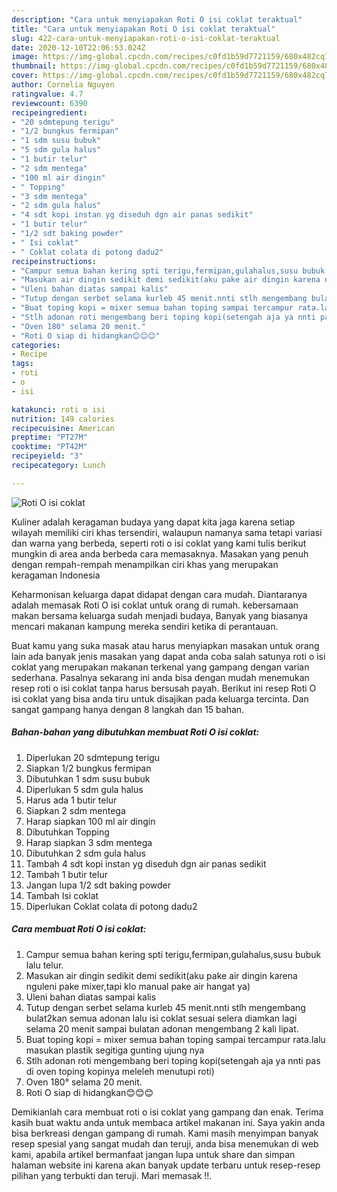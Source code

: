 ```yaml
---
description: "Cara untuk menyiapakan Roti O isi coklat teraktual"
title: "Cara untuk menyiapakan Roti O isi coklat teraktual"
slug: 422-cara-untuk-menyiapakan-roti-o-isi-coklat-teraktual
date: 2020-12-10T22:06:53.024Z
image: https://img-global.cpcdn.com/recipes/c0fd1b59d7721159/680x482cq70/roti-o-isi-coklat-foto-resep-utama.jpg
thumbnail: https://img-global.cpcdn.com/recipes/c0fd1b59d7721159/680x482cq70/roti-o-isi-coklat-foto-resep-utama.jpg
cover: https://img-global.cpcdn.com/recipes/c0fd1b59d7721159/680x482cq70/roti-o-isi-coklat-foto-resep-utama.jpg
author: Cornelia Nguyen
ratingvalue: 4.7
reviewcount: 6390
recipeingredient:
- "20 sdmtepung terigu"
- "1/2 bungkus fermipan"
- "1 sdm susu bubuk"
- "5 sdm gula halus"
- "1 butir telur"
- "2 sdm mentega"
- "100 ml air dingin"
- " Topping"
- "3 sdm mentega"
- "2 sdm gula halus"
- "4 sdt kopi instan yg diseduh dgn air panas sedikit"
- "1 butir telur"
- "1/2 sdt baking powder"
- " Isi coklat"
- " Coklat colata di potong dadu2"
recipeinstructions:
- "Campur semua bahan kering spti terigu,fermipan,gulahalus,susu bubuk lalu telur."
- "Masukan air dingin sedikit demi sedikit(aku pake air dingin karena nguleni pake mixer,tapi klo manual pake air hangat ya)"
- "Uleni bahan diatas sampai kalis"
- "Tutup dengan serbet selama kurleb 45 menit.nnti stlh mengembang bulat2kan semua adonan lalu isi coklat sesuai selera diamkan lagi selama 20 menit sampai bulatan adonan mengembang 2 kali lipat."
- "Buat toping kopi = mixer semua bahan toping sampai tercampur rata.lalu masukan plastik segitiga gunting ujung nya"
- "Stlh adonan roti mengembang beri toping kopi(setengah aja ya nnti pas di oven toping kopinya meleleh menutupi roti)"
- "Oven 180° selama 20 menit."
- "Roti O siap di hidangkan😊😊😊"
categories:
- Recipe
tags:
- roti
- o
- isi

katakunci: roti o isi 
nutrition: 149 calories
recipecuisine: American
preptime: "PT27M"
cooktime: "PT42M"
recipeyield: "3"
recipecategory: Lunch

---
```



![Roti O isi coklat](https://img-global.cpcdn.com/recipes/c0fd1b59d7721159/680x482cq70/roti-o-isi-coklat-foto-resep-utama.jpg)

Kuliner adalah keragaman budaya yang dapat kita jaga karena setiap wilayah memiliki ciri khas tersendiri, walaupun namanya sama tetapi variasi dan warna yang berbeda, seperti roti o isi coklat yang kami tulis berikut mungkin di area anda berbeda cara memasaknya. Masakan yang penuh dengan rempah-rempah menampilkan ciri khas yang merupakan keragaman Indonesia



Keharmonisan keluarga dapat didapat dengan cara mudah. Diantaranya adalah memasak Roti O isi coklat untuk orang di rumah. kebersamaan makan bersama keluarga sudah menjadi budaya, Banyak yang biasanya mencari makanan kampung mereka sendiri ketika di perantauan.

Buat kamu yang suka masak atau harus menyiapkan masakan untuk orang lain ada banyak jenis masakan yang dapat anda coba salah satunya roti o isi coklat yang merupakan makanan terkenal yang gampang dengan varian sederhana. Pasalnya sekarang ini anda bisa dengan mudah menemukan resep roti o isi coklat tanpa harus bersusah payah.
Berikut ini resep Roti O isi coklat yang bisa anda tiru untuk disajikan pada keluarga tercinta. Dan sangat gampang hanya dengan 8 langkah dan 15 bahan.


<!--inarticleads1-->

##### Bahan-bahan yang dibutuhkan membuat Roti O isi coklat:

1. Diperlukan 20 sdmtepung terigu
1. Siapkan 1/2 bungkus fermipan
1. Dibutuhkan 1 sdm susu bubuk
1. Diperlukan 5 sdm gula halus
1. Harus ada 1 butir telur
1. Siapkan 2 sdm mentega
1. Harap siapkan 100 ml air dingin
1. Dibutuhkan  Topping
1. Harap siapkan 3 sdm mentega
1. Dibutuhkan 2 sdm gula halus
1. Tambah 4 sdt kopi instan yg diseduh dgn air panas sedikit
1. Tambah 1 butir telur
1. Jangan lupa 1/2 sdt baking powder
1. Tambah  Isi coklat
1. Diperlukan  Coklat colata di potong dadu2




<!--inarticleads2-->

##### Cara membuat  Roti O isi coklat:

1. Campur semua bahan kering spti terigu,fermipan,gulahalus,susu bubuk lalu telur.
1. Masukan air dingin sedikit demi sedikit(aku pake air dingin karena nguleni pake mixer,tapi klo manual pake air hangat ya)
1. Uleni bahan diatas sampai kalis
1. Tutup dengan serbet selama kurleb 45 menit.nnti stlh mengembang bulat2kan semua adonan lalu isi coklat sesuai selera diamkan lagi selama 20 menit sampai bulatan adonan mengembang 2 kali lipat.
1. Buat toping kopi = mixer semua bahan toping sampai tercampur rata.lalu masukan plastik segitiga gunting ujung nya
1. Stlh adonan roti mengembang beri toping kopi(setengah aja ya nnti pas di oven toping kopinya meleleh menutupi roti)
1. Oven 180° selama 20 menit.
1. Roti O siap di hidangkan😊😊😊




Demikianlah cara membuat roti o isi coklat yang gampang dan enak. Terima kasih buat waktu anda untuk membaca artikel makanan ini. Saya yakin anda bisa berkreasi dengan gampang di rumah. Kami masih menyimpan banyak resep spesial yang sangat mudah dan teruji, anda bisa menemukan di web kami, apabila artikel bermanfaat jangan lupa untuk share dan simpan halaman website ini karena akan banyak update terbaru untuk resep-resep pilihan yang terbukti dan teruji. Mari memasak !!. 
